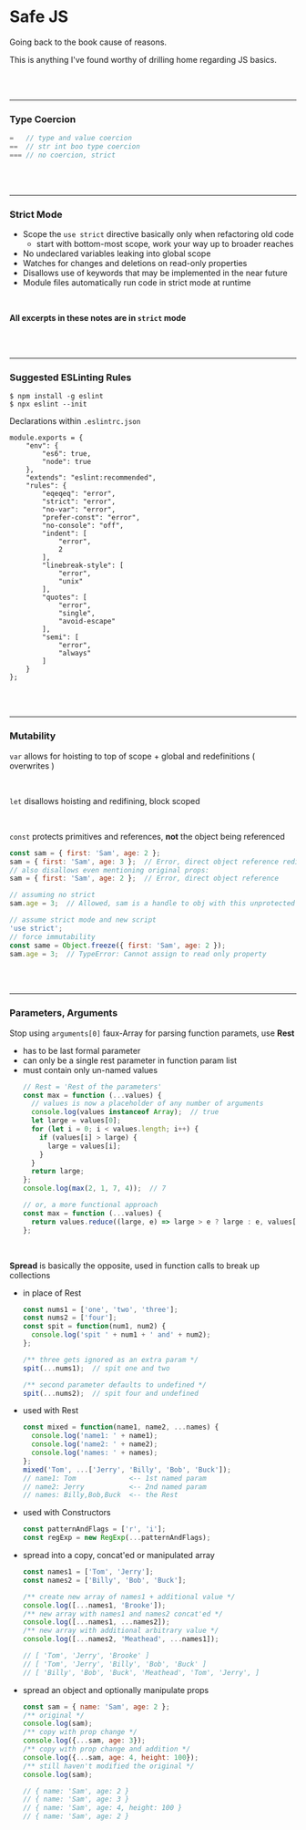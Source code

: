 # Safe JS

Going back to the book cause of reasons.

This is anything I've found worthy of drilling home regarding JS basics.

<br><br>



--------------------------------------------------------------------------------
### Type Coercion

```javascript
=   // type and value coercion
==  // str int boo type coercion
=== // no coercion, strict
```

<br><br>



--------------------------------------------------------------------------------
### Strict Mode

- Scope the `use strict` directive basically only when refactoring old code
  + start with bottom-most scope, work your way up to broader reaches
- No undeclared variables leaking into global scope
- Watches for changes and deletions on read-only properties
- Disallows use of keywords that may be implemented in the near future
- Module files automatically run code in strict mode at runtime

<br>


__All excerpts in these notes are in `strict` mode__

<br><br>



--------------------------------------------------------------------------------
### Suggested ESLinting Rules

```
$ npm install -g eslint
$ npx eslint --init
```

Declarations within `.eslintrc.json`
```
module.exports = {
​    "env": {
​        "es6": true,
​        "node": true
​    },
​    "extends": "eslint:recommended",
​    "rules": {
​        "eqeqeq": "error",
​        "strict": "error",
​        "no-var": "error",
​        "prefer-const": "error",
​        "no-console": "off",
​        "indent": [
​            "error",
​            2
​        ],
​        "linebreak-style": [
​            "error",
​            "unix"
​        ],
​        "quotes": [
​            "error",
​            "single",
​            "avoid-escape"
​        ],
​        "semi": [
​            "error",
​            "always"
​        ]
​    }
​};
```

<br><br>



--------------------------------------------------------------------------------
### Mutability

`var` allows for hoisting to top of scope + global and redefinitions ( overwrites )

<br>


`let` disallows hoisting and redifining, block scoped

<br>


`const` protects primitives and references, __not__ the object being referenced

  ```javascript
  const sam = { first: 'Sam', age: 2 };
  sam = { first: 'Sam', age: 3 };  // Error, direct object reference redifinition
  // also disallows even mentioning original props:
  sam = { first: 'Sam', age: 2 };  // Error, direct object reference

  // assuming no strict
  sam.age = 3;  // Allowed, sam is a handle to obj with this unprotected prop

  // assume strict mode and new script
  'use strict';
  // force immutability
  const same = Object.freeze({ first: 'Sam', age: 2 });
  sam.age = 3;  // TypeError: Cannot assign to read only property
  ```

<br><br>



--------------------------------------------------------------------------------
### Parameters, Arguments

Stop using `arguments[0]` faux-Array for parsing function paramets, use __Rest__

- has to be last formal parameter
- can only be a single rest parameter in function param list
- must contain only un-named values
    ```javascript
    // Rest = 'Rest of the parameters'
    const max = function (...values) {
      // values is now a placeholder of any number of arguments
      console.log(values instanceof Array);  // true
      let large = values[0];
      for (let i = 0; i < values.length; i++) {
        if (values[i] > large) {
          large = values[i];
        }
      }
      return large;
    };
    console.log(max(2, 1, 7, 4));  // 7

    // or, a more functional approach
    const max = function (...values) {
      return values.reduce((large, e) => large > e ? large : e, values[0]);
    };
    ```

<br>

__Spread__ is basically the opposite, used in function calls to break up
collections

- in place of Rest
    ```javascript
    const nums1 = ['one', 'two', 'three'];
    const nums2 = ['four'];
    const spit = function(num1, num2) {
      console.log('spit ' + num1 + ' and' + num2);
    };

    /** three gets ignored as an extra param */
    spit(...nums1);  // spit one and two

    /** second parameter defaults to undefined */
    spit(...nums2);  // spit four and undefined
    ```

- used with Rest
    ```javascript
    const mixed = function(name1, name2, ...names) {
      console.log('name1: ' + name1);
      console.log('name2: ' + name2);
      console.log('names: ' + names);
    };
    mixed('Tom', ...['Jerry', 'Billy', 'Bob', 'Buck']);
    // name1: Tom             <-- 1st named param
    // name2: Jerry           <-- 2nd named param
    // names: Billy,Bob,Buck  <-- the Rest
    ```


- used with Constructors
    ```javascript
    const patternAndFlags = ['r', 'i'];
    const regExp = new RegExp(...patternAndFlags);
    ```

- spread into a copy, concat'ed or manipulated array
    ```javascript
    const names1 = ['Tom', 'Jerry'];
    const names2 = ['Billy', 'Bob', 'Buck'];

    /** create new array of names1 + additional value */
    console.log([...names1, 'Brooke']);
    /** new array with names1 and names2 concat'ed */
    console.log([...names1, ...names2]);
    /** new array with additional arbitrary value */
    console.log([...names2, ​'Meathead'​, ...names1]);

    // [ 'Tom', 'Jerry', 'Brooke' ]
    // [ 'Tom', 'Jerry', 'Billy', 'Bob', 'Buck' ]
    // [ 'Billy', 'Bob', 'Buck', 'Meathead', 'Tom', 'Jerry', ]
    ```

- spread an object and optionally manipulate props
    ```javascript
    const sam = { name: 'Sam', age: 2 };
    /** original */
    console.log(sam);
    /** copy with prop change */
    console.log({...sam, age: 3});
    /** copy with prop change and addition */
    console.log({...sam, age: 4, height: 100});
    /** still haven't modified the original */
    console.log(sam);

    // { name: 'Sam', age: 2 }
    // { name: 'Sam', age: 3 }
    // { name: 'Sam', age: 4, height: 100 }
    // { name: 'Sam', age: 2 }
    ```
